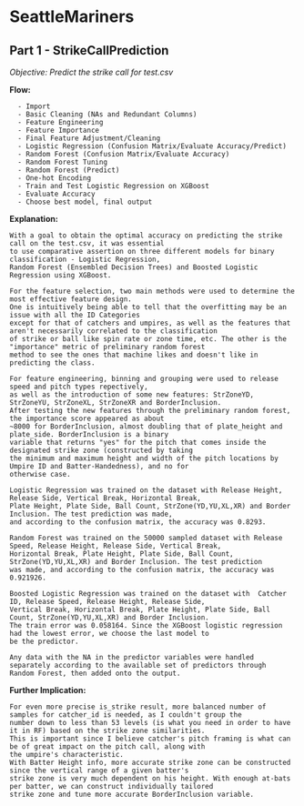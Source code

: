 # SeattleMariners
## Part 1 - StrikeCallPrediction

*Objective: Predict the strike call for test.csv*   

**Flow:**    

      - Import  
      - Basic Cleaning (NAs and Redundant Columns)  
      - Feature Engineering   
      - Feature Importance   
      - Final Feature Adjustment/Cleaning  
      - Logistic Regression (Confusion Matrix/Evaluate Accuracy/Predict)   
      - Random Forest (Confusion Matrix/Evaluate Accuracy)   
      - Random Forest Tuning  
      - Random Forest (Predict)    
      - One-hot Encoding  
      - Train and Test Logistic Regression on XGBoost  
      - Evaluate Accuracy  
      - Choose best model, final output  
      
**Explanation:**    

    With a goal to obtain the optimal accuracy on predicting the strike call on the test.csv, it was essential  
    to use comparative assertion on three different models for binary classification - Logistic Regression,  
    Random Forest (Ensembled Decision Trees) and Boosted Logistic Regression using XGBoost. 
  
    For the feature selection, two main methods were used to determine the most effective feature design.  
    One is intuitively being able to tell that the overfitting may be an issue with all the ID Categories  
    except for that of catchers and umpires, as well as the features that aren't necessarily correlated to the classification  
    of strike or ball like spin rate or zone time, etc. The other is the "importance" metric of preliminary random forest  
    method to see the ones that machine likes and doesn't like in predicting the class.   
  
    For feature engineering, binning and grouping were used to release speed and pitch types repectively,  
    as well as the introduction of some new features: StrZoneYD, StrZoneYU, StrZoneXL, StrZoneXR and BorderInclusion.  
    After testing the new features through the preliminary random forest, the importance score appeared as about  
    ~8000 for BorderInclusion, almost doubling that of plate_height and plate_side. BorderInclusion is a binary  
    variable that returns "yes" for the pitch that comes inside the designated strike zone (constructed by taking  
    the minimum and maximum height and width of the pitch locations by Umpire ID and Batter-Handedness), and no for  
    otherwise case. 
  
    Logistic Regression was trained on the dataset with Release Height, Release Side, Vertical Break, Horizontal Break,  
    Plate Height, Plate Side, Ball Count, StrZone(YD,YU,XL,XR) and Border Inclusion. The test prediction was made,  
    and according to the confusion matrix, the accuracy was 0.8293.

    Random Forest was trained on the 50000 sampled dataset with Release Speed, Release Height, Release Side, Vertical Break,  
    Horizontal Break, Plate Height, Plate Side, Ball Count, StrZone(YD,YU,XL,XR) and Border Inclusion. The test prediction   
    was made, and according to the confusion matrix, the accuracy was 0.921926.

    Boosted Logistic Regression was trained on the dataset with  Catcher ID, Release Speed, Release Height, Release Side,   
    Vertical Break, Horizontal Break, Plate Height, Plate Side, Ball Count, StrZone(YD,YU,XL,XR) and Border Inclusion.  
    The train error was 0.058164. Since the XGBoost logistic regression had the lowest error, we choose the last model to  
    be the predictor. 

    Any data with the NA in the predictor variables were handled separately according to the available set of predictors through  
    Random Forest, then added onto the output.
  
  **Further Implication:**   
  
    For even more precise is_strike result, more balanced number of samples for catcher_id is needed, as I couldn't group the  
    number down to less than 53 levels (is what you need in order to have it in RF) based on the strike zone similarities.   
    This is important since I believe catcher's pitch framing is what can be of great impact on the pitch call, along with  
    the umpire's characteristic.
    With Batter Height info, more accurate strike zone can be constructed since the vertical range of a given batter's 
    strike zone is very much dependent on his height. With enough at-bats per batter, we can construct individually tailored  
    strike zone and tune more accurate BorderInclusion variable. 
  
  
      
      
